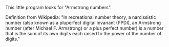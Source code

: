 This little program looks for "Armstrong numbers".

Definition from Wikipedia:
"In recreational number theory, a narcissistic number (also known as a pluperfect digital invariant (PPDI), an Armstrong number (after Michael F. Armstrong) or a plus perfect number) is a number that is the sum of its own digits each raised to the power of the number of digits."